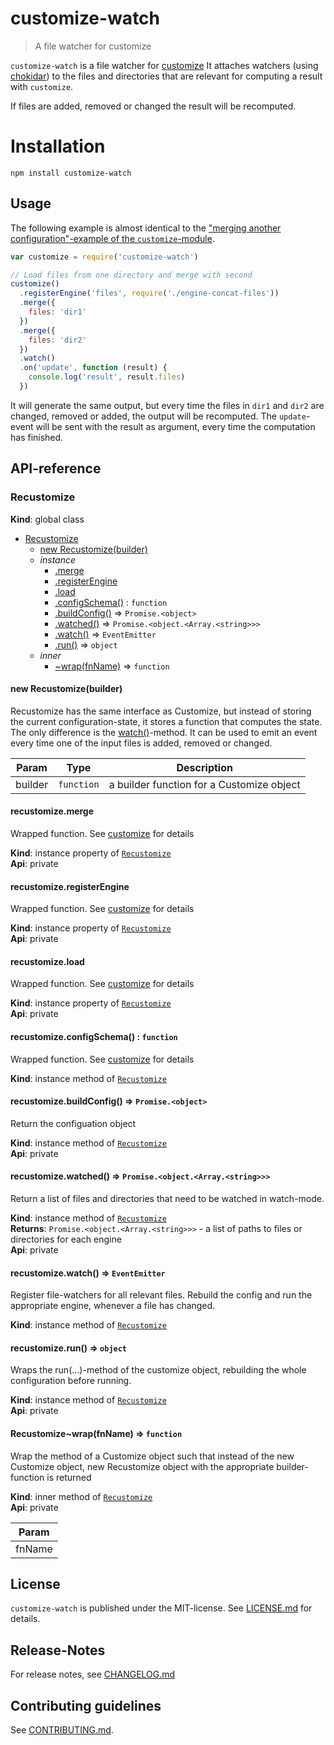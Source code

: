 # customize-watch

> A file watcher for customize

`customize-watch` is a file watcher for [customize](https://github.com/nknapp/customize)
It attaches watchers (using [chokidar](https://github.com/paulmillr/chokidar)) to 
the files and directories that are relevant for computing a result with `customize`.

If files are added, removed or changed the result will be recomputed.

# Installation

```
npm install customize-watch
```

## Usage

The following example is almost identical to the
["merging another configuration"-example of the `customize`-module](https://github.com/nknapp/customize#merging-another-configuration).

```js
var customize = require('customize-watch')

// Load files from one directory and merge with second
customize()
  .registerEngine('files', require('./engine-concat-files'))
  .merge({
    files: 'dir1'
  })
  .merge({
    files: 'dir2'
  })
  .watch()
  .on('update', function (result) {
    console.log('result', result.files)
  })
```

It will generate the same output, but every time the files in `dir1` and `dir2` are changed, 
removed or added, the output will be recomputed. The `update`-event will be sent with the result
as argument, every time the computation has finished.










##  API-reference

<a name="Recustomize"></a>
### Recustomize
**Kind**: global class  

* [Recustomize](#Recustomize)
  * [new Recustomize(builder)](#new_Recustomize_new)
  * _instance_
    * [.merge](#Recustomize+merge)
    * [.registerEngine](#Recustomize+registerEngine)
    * [.load](#Recustomize+load)
    * [.configSchema()](#Recustomize+configSchema) : <code>function</code>
    * [.buildConfig()](#Recustomize+buildConfig) ⇒ <code>Promise.&lt;object&gt;</code>
    * [.watched()](#Recustomize+watched) ⇒ <code>Promise.&lt;object.&lt;Array.&lt;string&gt;&gt;&gt;</code>
    * [.watch()](#Recustomize+watch) ⇒ <code>EventEmitter</code>
    * [.run()](#Recustomize+run) ⇒ <code>object</code>
  * _inner_
    * [~wrap(fnName)](#Recustomize..wrap) ⇒ <code>function</code>

<a name="new_Recustomize_new"></a>
#### new Recustomize(builder)
Recustomize has the same interface as Customize, but instead of storing
the current configuration-state, it stores a function that computes the state.
The only difference is the [watch()](#Recustomize+watch)-method. It can be
used to emit an event every time one of the input files is added, removed or changed.


| Param | Type | Description |
| --- | --- | --- |
| builder | <code>function</code> | a builder function for a Customize object |

<a name="Recustomize+merge"></a>
#### recustomize.merge
Wrapped function. See [customize](https://github.com/nknapp/customize) for details

**Kind**: instance property of <code>[Recustomize](#Recustomize)</code>  
**Api**: private  
<a name="Recustomize+registerEngine"></a>
#### recustomize.registerEngine
Wrapped function. See [customize](https://github.com/nknapp/customize) for details

**Kind**: instance property of <code>[Recustomize](#Recustomize)</code>  
**Api**: private  
<a name="Recustomize+load"></a>
#### recustomize.load
Wrapped function. See [customize](https://github.com/nknapp/customize) for details

**Kind**: instance property of <code>[Recustomize](#Recustomize)</code>  
**Api**: private  
<a name="Recustomize+configSchema"></a>
#### recustomize.configSchema() : <code>function</code>
Wrapped function. See [customize](https://github.com/nknapp/customize) for details

**Kind**: instance method of <code>[Recustomize](#Recustomize)</code>  
<a name="Recustomize+buildConfig"></a>
#### recustomize.buildConfig() ⇒ <code>Promise.&lt;object&gt;</code>
Return the configuation object

**Kind**: instance method of <code>[Recustomize](#Recustomize)</code>  
**Api**: private  
<a name="Recustomize+watched"></a>
#### recustomize.watched() ⇒ <code>Promise.&lt;object.&lt;Array.&lt;string&gt;&gt;&gt;</code>
Return a list of files and directories that need to be watched
in watch-mode.

**Kind**: instance method of <code>[Recustomize](#Recustomize)</code>  
**Returns**: <code>Promise.&lt;object.&lt;Array.&lt;string&gt;&gt;&gt;</code> - a list of paths to files or directories for each engine  
**Api**: private  
<a name="Recustomize+watch"></a>
#### recustomize.watch() ⇒ <code>EventEmitter</code>
Register file-watchers for all relevant files.
Rebuild the config and run the appropriate engine, whenever
a file has changed.

**Kind**: instance method of <code>[Recustomize](#Recustomize)</code>  
<a name="Recustomize+run"></a>
#### recustomize.run() ⇒ <code>object</code>
Wraps the run(...)-method of the customize object, rebuilding the whole configuration
before running.

**Kind**: instance method of <code>[Recustomize](#Recustomize)</code>  
**Api**: private  
<a name="Recustomize..wrap"></a>
#### Recustomize~wrap(fnName) ⇒ <code>function</code>
Wrap the method of a Customize object such that
instead of the new Customize object, new Recustomize object
with the appropriate builder-function is returned

**Kind**: inner method of <code>[Recustomize](#Recustomize)</code>  
**Api**: private  

| Param |
| --- |
| fnName | 




## License

`customize-watch` is published under the MIT-license. 
See [LICENSE.md](LICENSE.md) for details.

## Release-Notes
 
For release notes, see [CHANGELOG.md](CHANGELOG.md)
 
## Contributing guidelines

See [CONTRIBUTING.md](CONTRIBUTING.md).